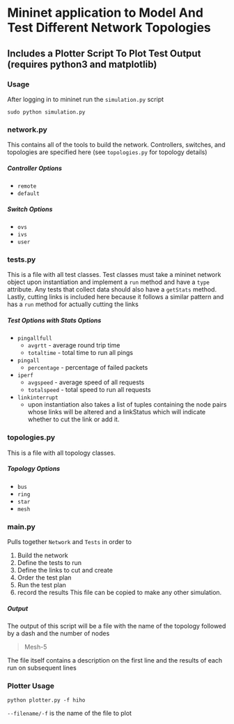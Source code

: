 # Mininet application to Model And Test Different Network Topologies
## Includes a Plotter Script To Plot Test Output (requires python3 and matplotlib)
### Usage
After logging in to mininet run the `simulation.py` script
```
sudo python simulation.py
```
### network.py
This contains all of the tools to build the network. Controllers, switches, and topologies are specified here (see `topologies.py` for topology details)
##### Controller Options
* `remote`
* `default`
##### Switch Options
* `ovs`
* `ivs`
* `user`
### tests.py
This is a file with all test classes. Test classes must take a mininet network object upon instantiation and implement a `run` method and have a `type` attribute. Any tests that collect data should also have a `getStats` method. Lastly, cutting links is included here because it follows a similar pattern and has a `run` method for actually cutting the links 
##### Test Options with Stats Options
* `pingallfull`
	* `avgrtt` - average round trip time
	* `totaltime` - total time to run all pings
* `pingall`
	* `percentage` - percentage of failed packets
* `iperf`
	* `avgspeed` - average speed of all requests
	* `totalspeed` - total speed to run all requests
* `linkinterrupt`
	* upon instantiation also takes a list of tuples containing the node pairs whose links will be altered and a linkStatus which will indicate whether to cut the link or add it.
### topologies.py
This is a file with all topology classes.
##### Topology Options
* `bus`
* `ring`
* `star`
* `mesh`
### main.py
Pulls together `Network` and `Tests` in order to
1. Build the network
2. Define the tests to run
3. Define the links to cut and create
4. Order the test plan
5. Run the test plan
6. record the results
This file can be copied to make any other simulation.
##### Output
The output of this script will be a file with the name of the topology followed by a dash and the number of nodes
> Mesh-5

The file itself contains a description on the first line and the results of each run on subsequent lines 
### Plotter Usage
```
python plotter.py -f hiho
```
`--filename/-f` is the name of the file to plot

